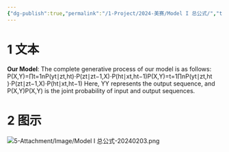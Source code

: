 ```yaml
---
{"dg-publish":true,"permalink":"/1-Project/2024-美赛/Model I 总公式/","tags":["公式"]}
---
```


# 1 文本
**Our Model**: The complete generative process of our model is as follows:
P(X,Y)=∏t=1nP(yt∣zt,ht)⋅P(zt∣zt−1,X)⋅P(ht∣xt,ht−1)P(X,Y)=t=1∏n​P(yt​∣zt​,ht​)⋅P(zt​∣zt−1​,X)⋅P(ht​∣xt​,ht−1​)
Here, YY represents the output sequence, and P(X,Y)P(X,Y) is the joint probability of input and output sequences.
# 2 图示
![5-Attachment/Image/Model I 总公式-20240203.png](/img/user/5-Attachment/Image/Model%20I%20%E6%80%BB%E5%85%AC%E5%BC%8F-20240203.png)